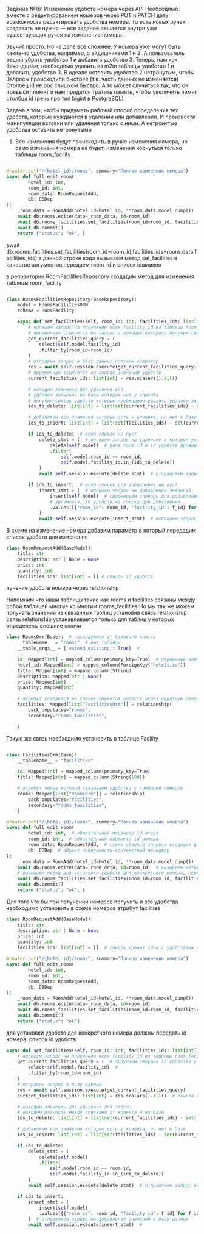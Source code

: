 Задание №16: Изменение удобств номера через API
Необходимо вместе с редактированием номеров через PUT и PATCH дать
возможность редактировать удобства номера.
То есть новых ручек создавать не нужно — все задание решается
внутри уже существующих ручек на изменение номера.

Звучит просто. Но на деле всё сложнее.
У номера уже могут быть какие-то удобства, например,
с айдишниками 1 и 2. А пользователь решил убрать удобство 1 и добавить удобство 3.
Теперь, нам как бэкендерам, необходимо удалить из m2m таблицы
удобство 1 и добавить удобство 3. В идеале оставить удобство 2 нетронутым, чтобы
Запросы происходили быстрее (т.к. часть данных не изменяется)
Столбец id не рос слишком быстро. А то может случиться так,
что он превысит лимит и нам придется тратить память, чтобы увеличить лимит
столбца id (речь про тип bigint в PostgreSQL)

Задача в том, чтобы придумать рабочий способ определения тех удобств,
которые нуждаются в удалении или добавлении. И
произвести манипуляции вставки или удаления только с ними.
А нетронутые удобства оставить нетронутыми

1) Все изменения будут происходить в ручке изменения номера, но само изменения номера не
   будет, изменения коснуться только таблицы room_facility

```python

@router.put("/{hotel_id}/rooms", summary="Полное изменение номера")
async def full_edit_room(
        hotel_id: int,
        room_id: int,
        room_data: RoomRequestAdd,
        db: DBDep
):
    _room_data = RoomAdd(hotel_id=hotel_id, **room_data.model_dump())
    await db.rooms.edite(data=_room_data, id=room_id)
    await db.rooms_facilities.set_facilities(room_id=room_id, facilities_ids=room_data.facilities_ids)
    await db.commit()
    return {"status": "ok", }
```

await db.rooms_facilities.set_facilities(room_id=room_id,facilities_ids=room_data.facilities_ids)
в данной строке кода вызываем метод set_facilities в качестве аргументов передаем room_id и список idшников

в репозитории RoomFacilitiesRepository создадим метод для изменения таблицы room_facility

```python

class RoomsFacilitiesRepository(BaseRepository):
    model = RoomsFacilitiesORM
    schema = RoomFacility

    async def set_facilities(self, room_id: int, facilities_ids: list[int]) -> None:
        # напишем запрос на получение всех facility_id из таблицы room_facility
        # переменная ссылается на запрос с помощью которого получим список удобств
        get_current_facilities_query = (
            select(self.model.facility_id)
            .filter_by(room_id=room_id)
        )
        # отправим запрос в базу данных получим итератор
        res = await self.session.execute(get_current_facilities_query)
        # переменная ссылается на список значений удобств
        current_facilities_ids: list[int] = res.scalars().all()

        # находим элементы для удаления для 
        # удаляем значения из базы которых нет у клиента 
        # получим список удобств которые необходимо удалить(удаляем значения, которые в списке)
        ids_to_delete: list[int] = list(set(current_facilities_ids) - set(facilities_ids))

        # добавляем все значения которые есть у клиента, но нет в базе 
        ids_to_insert: list[int] = list(set(facilities_ids) - set(current_facilities_ids))

        if ids_to_delete:  # если список не пуст
            delete_stmt = (  # напишем запрос на удаление в котором укажем что у объектов в таблице должны совпасть 
                delete(self.model)  # поля room_id и id удобств должны быть в списке для удаления
                .filter(
                    self.model.room_id == room_id,
                    self.model.facility_id.in_(ids_to_delete))
            )
            await self.session.execute(delete_stmt)  # отправляем запрос в базу 

        if ids_to_insert:  # если список для добавления не пуст
            insert_stmt = (  # напишем запрос на добавление значений 
                insert(self.model)  # сформируем словарь для добавления значений, где room_id возьмем из входящего 
                # аргумента, id удобств из списка для добавления
                .values([{"room_id": room_id, "facility_id": f_id} for f_id in ids_to_insert])
            )
            await self.session.execute(insert_stmt)  # исполним запрос 
```

В схеме на изменение номера добавим параметр в который передадим список удобств для изменения

```python
class RoomRequestAdd(BaseModel):
    title: str
    description: str | None = None
    price: int
    quantity: int
    facilities_ids: list[int] = [] # список id удобств
```
лучение удобств номера через relationship

Напомним что наши таблицы такие как rooms и facilities связаны между собой
таблицей многие ко многим rooms_facilities
Но мы так же можем получать значения из связанных таблиц установив связь relationship
связь relationship устанавливается только для таблиц у которых определены внешние ключи

```python
class RoomsOrm(Base):  # наследуемся от базового класса 
    __tablename__ = "rooms"  # имя таблицы 
    __table_args__ = {'extend_existing': True}  # 

    id: Mapped[int] = mapped_column(primary_key=True)  # первичный ключ
    hotel_id: Mapped[int] = mapped_column(ForeignKey("hotels.id"))
    title: Mapped[int] = mapped_column(String)
    description: Mapped[str | None]
    price: Mapped[int]
    quantity: Mapped[int]

    # атрибут ссылается на список объектов удобств через обратную связь 
    facilities: Mapped[list["FacilitiesOrm"]] = relationship(
        back_populates="rooms",
        secondary="rooms_facilities",

    )

```

Такую же связь необходимо установить в таблице Facility

```python

class FacilitiesOrm(Base):
    __tablename__ = "facilities"

    id: Mapped[int] = mapped_column(primary_key=True)
    title: Mapped[str] = mapped_column(String(100))

    # атрибут через который связываем удобства с таблицей номеров 
    rooms: Mapped[list["RoomsOrm"]] = relationship(
        back_populates="facilities",
        secondary="rooms_facilities",
    )

```

```python
@router.put("/{hotel_id}/rooms", summary="Полное изменение номера")
async def full_edit_room(
        hotel_id: int,  # обязательный параметр id отеля
        room_id: int,  # обязательный параметр id номера 
        room_data: RoomRequestAdd,  # схема объекта запроса входящих данных для добавления номера
        db: DBDep  # объект зависимость-контекстный менеджер
):
    _room_data = RoomAdd(hotel_id=hotel_id, **room_data.model_dump())  # схема со значениями для добавления номера  
    await db.rooms.edite(data=_room_data, id=room_id)  # вызываем метод с отправкой запроса в базу данных 
    # вызываем метод для установки удобств для конкретного номера, передаем id номера и передадим значения id удобств
    await db.rooms_facilities.set_facilities(room_id=room_id, facilities_ids=room_data.facilities_ids)
    await db.commit()
    return {"status": "ok", }
```

Для того что бы при получении номеров получить и его удобства необходимо установить в схеме номеров
атрибут facilities

```python
class RoomRequestAdd(BaseModel):
    title: str
    description: str | None = None
    price: int
    quantity: int
    facilities_ids: list[int] = []  # список хранит id-и с удобствами номеров
```

```python
@router.put("/{hotel_id}/rooms", summary="Полное изменение номера")
async def full_edit_room(
        hotel_id: int,
        room_id: int,
        room_data: RoomRequestAdd,
        db: DBDep
):
    _room_data = RoomAdd(hotel_id=hotel_id, **room_data.model_dump())
    await db.rooms.edite(data=_room_data, id=room_id)
    await db.rooms_facilities.set_facilities(room_id=room_id, facilities_ids=room_data.facilities_ids)
    await db.commit()
    return {"status": "ok"}

```

для установки удобств для конкретного номера должны передать id номера, список id удобств

```python
async def set_facilities(self, room_id: int, facilities_ids: list[int]) -> None:
    # напишем запрос на получение всех facility_id из таблицы room_facility
    get_current_facilities_query = (  # получаем текущие id удлбства у текущего номера по room_id
        select(self.model.facility_id)  # 
        .filter_by(room_id=room_id)
    )
    # отправим запрос в базу данных
    res = await self.session.execute(get_current_facilities_query)
    current_facilities_ids: list[int] = res.scalars().all()  # ссылка на текущие удобства

    # находим элементы для удаления для этого
    # находим разность между списками от клиента и из базы
    ids_to_delete: list[int] = list(set(current_facilities_ids) - set(facilities_ids))

    # добавляем все значения которые есть у клиента, но нет в базе 
    ids_to_insert: list[int] = list(set(facilities_ids) - set(current_facilities_ids))

    if ids_to_delete:
        delete_stmt = (
            delete(self.model)
            .filter(
                self.model.room_id == room_id,
                self.model.facility_id.in_(ids_to_delete))
        )
        await self.session.execute(delete_stmt)  # отправляем запрос на удаления значений удобств

    if ids_to_insert:
        insert_stmt = (
            insert(self.model)
            .values([{"room_id": room_id, "facility_id": f_id} for f_id in ids_to_insert])
        )  # отправляем запрос на добавление значений в базу данных 
        await self.session.execute(insert_stmt)  # 
```
